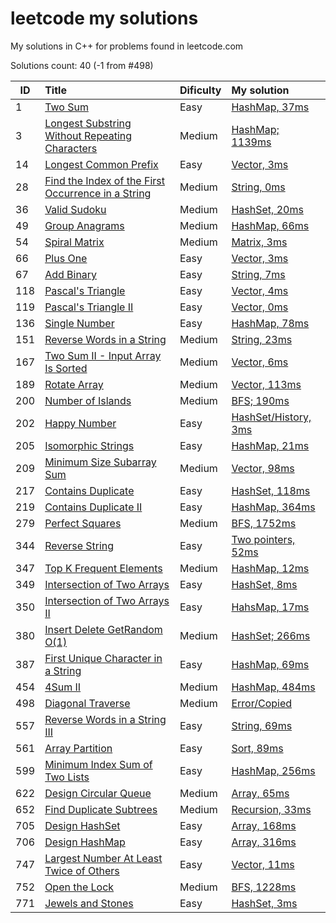 # leetcode my solutions
My solutions in C++ for problems found in leetcode.com

Solutions count: 40 (-1 from #498)

| ID        | Title           | Dificulty  | My solution  |
| --------- |:----------------| :----------| :-----|
| 1 | [Two Sum](https://leetcode.com/problems/two-sum/) | Easy | [HashMap, 37ms](https://github.com/GabrielFornari/leetcode/blob/main/solutions/twoSum.cpp) |
| 3 | [Longest Substring Without Repeating Characters](https://leetcode.com/problems/longest-substring-without-repeating-characters/) | Medium | [HashMap; 1139ms](https://github.com/GabrielFornari/leetcode/blob/main/solutions/longestSubstringWithoutRepeatingCharacters.cpp) |
| 14 | [Longest Common Prefix](https://leetcode.com/problems/longest-common-prefix/) | Easy | [Vector, 3ms](https://github.com/GabrielFornari/leetcode/blob/main/solutions/longestCommonPrefix.cpp) |
| 28 | [Find the Index of the First Occurrence in a String](https://leetcode.com/problems/find-the-index-of-the-first-occurrence-in-a-string/) | Medium | [String, 0ms](https://github.com/GabrielFornari/leetcode/blob/main/solutions/findTheIndexOfTheFirstOccurrenceInAString.cpp) |
| 36 | [Valid Sudoku](https://leetcode.com/problems/valid-sudoku/) | Medium | [HashSet, 20ms](https://github.com/GabrielFornari/leetcode/blob/main/solutions/validSudoku.cpp) |
| 49 | [Group Anagrams](https://leetcode.com/problems/group-anagrams/) | Medium | [HashMap, 66ms](https://github.com/GabrielFornari/leetcode/blob/main/solutions/groupAnagrams.cpp) |
| 54 | [Spiral Matrix](https://leetcode.com/problems/spiral-matrix/) | Medium | [Matrix, 3ms](https://github.com/GabrielFornari/leetcode/blob/main/solutions/spiralMatrix.cpp) |
| 66 | [Plus One](https://leetcode.com/problems/plus-one/) | Easy | [Vector, 3ms](https://github.com/GabrielFornari/leetcode/blob/main/solutions/plusOne.cpp) |
| 67 | [Add Binary](https://leetcode.com/problems/add-binary/) | Easy | [String, 7ms](https://github.com/GabrielFornari/leetcode/blob/main/solutions/addBinary.cpp) |
| 118 | [Pascal's Triangle](https://leetcode.com/problems/pascals-triangle/) | Easy | [Vector, 4ms](https://github.com/GabrielFornari/leetcode/blob/main/solutions/pascalsTriangle.cpp) |
| 119 | [Pascal's Triangle II](https://leetcode.com/problems/pascals-triangle-ii/) | Easy | [Vector, 0ms](https://github.com/GabrielFornari/leetcode/blob/main/solutions/pascalsTriangleII.cpp) |
| 136 | [Single Number](https://leetcode.com/problems/single-number/) | Easy | [HashMap, 78ms](https://github.com/GabrielFornari/leetcode/blob/main/solutions/singleNumber.cpp) |
| 151 | [Reverse Words in a String](https://leetcode.com/problems/reverse-words-in-a-string/) | Medium | [String, 23ms](https://github.com/GabrielFornari/leetcode/blob/main/solutions/reverseWordsInAString.cpp) |
| 167 | [Two Sum II - Input Array Is Sorted](https://leetcode.com/problems/two-sum-ii-input-array-is-sorted/) | Medium | [Vector, 6ms](https://github.com/GabrielFornari/leetcode/blob/main/solutions/twoSumII.cpp) |
| 189 | [Rotate Array](https://leetcode.com/problems/rotate-array/) | Medium | [Vector, 113ms](https://github.com/GabrielFornari/leetcode/blob/main/solutions/rotateArray.cpp) |
| 200 | [Number of Islands](https://leetcode.com/problems/number-of-islands/) | Medium | [BFS; 190ms](https://github.com/GabrielFornari/leetcode/blob/main/solutions/numberOfIslands.cpp) |
| 202 | [Happy Number](https://leetcode.com/problems/happy-number/) | Easy | [HashSet/History, 3ms](https://github.com/GabrielFornari/leetcode/blob/main/solutions/happyNumber.cpp) |
| 205 | [Isomorphic Strings](https://leetcode.com/problems/isomorphic-strings/) | Easy | [HashMap, 21ms](https://github.com/GabrielFornari/leetcode/blob/main/solutions/isomorphicStrings.cpp) |
| 209 | [Minimum Size Subarray Sum](https://leetcode.com/problems/minimum-size-subarray-sum/) | Medium | [Vector, 98ms](https://github.com/GabrielFornari/leetcode/blob/main/solutions/minimumSizeSubarraySum.cpp) |
| 217 | [Contains Duplicate](https://leetcode.com/problems/contains-duplicate/) | Easy | [HashSet, 118ms](https://github.com/GabrielFornari/leetcode/blob/main/solutions/containsDuplicate.cpp) |
| 219 | [Contains Duplicate II](https://leetcode.com/problems/contains-duplicate-ii/) | Easy | [HashMap, 364ms](https://github.com/GabrielFornari/leetcode/blob/main/solutions/containsDuplicateII.cpp) |
| 279 | [Perfect Squares](https://leetcode.com/problems/perfect-squares/) | Medium | [BFS, 1752ms](https://github.com/GabrielFornari/leetcode/blob/main/solutions/perfectSquares.cpp) |
| 344 | [Reverse String](https://leetcode.com/problems/reverse-string/) | Easy | [Two pointers, 52ms](https://github.com/GabrielFornari/leetcode/blob/main/solutions/reverseString.cpp) |
| 347 | [Top K Frequent Elements](https://leetcode.com/problems/top-k-frequent-elements/) | Medium | [HashMap, 12ms](https://github.com/GabrielFornari/leetcode/blob/main/solutions/topKFrequentElements.cpp) |
| 349 | [Intersection of Two Arrays](https://leetcode.com/problems/intersection-of-two-arrays/) | Easy | [HashSet, 8ms](https://github.com/GabrielFornari/leetcode/blob/main/solutions/intersectionOfTwoArrays.cpp) |
| 350 | [Intersection of Two Arrays II](https://leetcode.com/problems/intersection-of-two-arrays-ii/) | Easy | [HahsMap, 17ms](https://github.com/GabrielFornari/leetcode/blob/main/solutions/intersectionOfTwoArraysII.cpp) |
| 380 | [Insert Delete GetRandom O(1)](https://leetcode.com/problems/insert-delete-getrandom-o1/) | Medium | [HashSet; 266ms](https://github.com/GabrielFornari/leetcode/blob/main/solutions/insertDeleteGetrandomO1.cpp) |
| 387 | [First Unique Character in a String](https://leetcode.com/problems/first-unique-character-in-a-string/) | Easy | [HashMap, 69ms](https://github.com/GabrielFornari/leetcode/blob/main/solutions/firstUniqueCharacterInAString.cpp) |
| 454 | [4Sum II](https://leetcode.com/problems/4sum-ii/) | Medium | [HashMap, 484ms](https://github.com/GabrielFornari/leetcode/blob/main/solutions/4SumII.cpp) |
| 498 | [Diagonal Traverse](https://leetcode.com/problems/diagonal-traverse/) | Medium | [Error/Copied](https://github.com/GabrielFornari/leetcode/blob/main/solutions/diagonalTraverse.cpp) |
| 557 | [Reverse Words in a String III](https://leetcode.com/problems/reverse-words-in-a-string-iii/) | Easy | [String, 69ms](https://github.com/GabrielFornari/leetcode/blob/main/solutions/reverseWordsInAStringIII.cpp) |
| 561 | [Array Partition](https://leetcode.com/problems/array-partition/) | Easy | [Sort, 89ms](https://github.com/GabrielFornari/leetcode/blob/main/solutions/arrayPartition.cpp) |
| 599 | [Minimum Index Sum of Two Lists](https://leetcode.com/problems/minimum-index-sum-of-two-lists/) | Easy | [HashMap, 256ms](https://github.com/GabrielFornari/leetcode/blob/main/solutions/minimumIndexSumOfTwoLists.cpp) |
| 622 | [Design Circular Queue](https://leetcode.com/problems/design-circular-queue/) | Medium | [Array, 65ms](https://github.com/GabrielFornari/leetcode/blob/main/solutions/designCircularQueue.cpp) |
| 652 | [Find Duplicate Subtrees](https://leetcode.com/problems/find-duplicate-subtrees/) | Medium | [Recursion, 33ms](https://github.com/GabrielFornari/leetcode/blob/main/solutions/findDuplicateSubtrees.cpp) |
| 705 | [Design HashSet](https://leetcode.com/problems/design-hashset/) | Easy | [Array, 168ms](https://github.com/GabrielFornari/leetcode/blob/main/solutions/designHashSet.cpp) |
| 706 | [Design HashMap](https://leetcode.com/problems/design-hashmap/) | Easy | [Array, 316ms](https://github.com/GabrielFornari/leetcode/blob/main/solutions/designHashMap.cpp) |
| 747 | [Largest Number At Least Twice of Others](https://leetcode.com/problems/largest-number-at-least-twice-of-others/) | Easy | [Vector, 11ms](https://github.com/GabrielFornari/leetcode/blob/main/solutions/largestNumberAtLeastTwiceOfOthers.cpp) |
| 752 | [Open the Lock](https://leetcode.com/problems/open-the-lock/) | Medium | [BFS, 1228ms](https://github.com/GabrielFornari/leetcode/blob/main/solutions/openTheLock.cpp) |
| 771 | [Jewels and Stones](https://leetcode.com/problems/jewels-and-stones/) | Easy | [HashSet, 3ms](https://github.com/GabrielFornari/leetcode/blob/main/solutions/jewelsAndStones.cpp) |













[//]: # "| 99 | [Name](link) | Easy | [Accepted](https://github.com/GabrielFornari/leetcode/blob/main/solutions/) |"